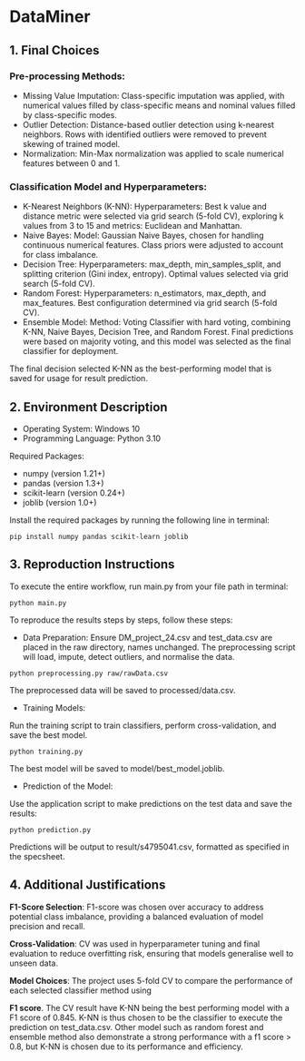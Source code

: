 # DataMiner
## 1. Final Choices

### Pre-processing Methods:

- Missing Value Imputation: Class-specific imputation was applied, with numerical values filled by 
class-specific means and nominal values filled by class-specific modes.
- Outlier Detection: Distance-based outlier detection using k-nearest neighbors. Rows with identified 
outliers were removed to prevent skewing of trained model.
- Normalization: Min-Max normalization was applied to scale numerical features between 0 and 1.

### Classification Model and Hyperparameters:

- K-Nearest Neighbors (K-NN):
Hyperparameters: Best k value and distance metric were selected via grid search (5-fold CV), exploring k 
values from 3 to 15 and metrics: Euclidean and Manhattan.
- Naive Bayes:
Model: Gaussian Naive Bayes, chosen for handling continuous numerical features.
Class priors were adjusted to account for class imbalance.
- Decision Tree:
Hyperparameters: max_depth, min_samples_split, and splitting criterion (Gini index, entropy).
Optimal values selected via grid search (5-fold CV).
- Random Forest:
Hyperparameters: n_estimators, max_depth, and max_features.
Best configuration determined via grid search (5-fold CV).
- Ensemble Model:
Method: Voting Classifier with hard voting, combining K-NN, Naive Bayes, Decision Tree, and Random Forest.
Final predictions were based on majority voting, and this model was selected as the final classifier for deployment.

The final decision selected K-NN as the best-performing model that is saved for usage for result prediction.

## 2. Environment Description

- Operating System: Windows 10
- Programming Language: Python 3.10

Required Packages:

- numpy (version 1.21+)
- pandas (version 1.3+)
- scikit-learn (version 0.24+)
- joblib (version 1.0+)

Install the required packages by running the following line in terminal:

`pip install numpy pandas scikit-learn joblib`


## 3. Reproduction Instructions

To execute the entire workflow, run main.py from your file path in terminal:

`python main.py`

To reproduce the results steps by steps, follow these steps:

- Data Preparation:
Ensure DM_project_24.csv and test_data.csv are placed in the raw directory, names unchanged.
The preprocessing script will load, impute, detect outliers, and normalise the data. 

`python preprocessing.py raw/rawData.csv`

The preprocessed data will be saved to processed/data.csv.

- Training Models:

Run the training script to train classifiers, perform cross-validation, and save the best model.

`python training.py`

The best model will be saved to model/best_model.joblib.

- Prediction of the Model:

Use the application script to make predictions on the test data and save the results:

`python prediction.py`

Predictions will be output to result/s4795041.csv, formatted as specified in the specsheet.

## 4. Additional Justifications
**F1-Score Selection**: F1-score was chosen over accuracy to address potential class imbalance, providing a balanced 
evaluation of model precision and recall.

**Cross-Validation**: CV was used in hyperparameter tuning and final evaluation to reduce overfitting risk, ensuring 
that models generalise well to unseen data.

**Model Choices**: The project uses 5-fold CV to compare the performance of each selected classifier method using

**F1 score**. The CV result have K-NN being the best performing model with a F1 score of 0.845. K-NN is thus chosen
to be the classifier to execute the prediction on test_data.csv. Other model such as random forest and ensemble method
also demonstrate a strong performance with a f1 score > 0.8, but K-NN is chosen due to its performance and efficiency.
